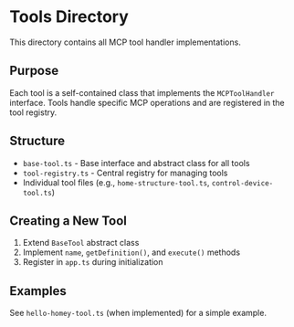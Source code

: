 # Tools Directory

This directory contains all MCP tool handler implementations.

## Purpose
Each tool is a self-contained class that implements the `MCPToolHandler` interface. Tools handle specific MCP operations and are registered in the tool registry.

## Structure
- `base-tool.ts` - Base interface and abstract class for all tools
- `tool-registry.ts` - Central registry for managing tools
- Individual tool files (e.g., `home-structure-tool.ts`, `control-device-tool.ts`)

## Creating a New Tool
1. Extend `BaseTool` abstract class
2. Implement `name`, `getDefinition()`, and `execute()` methods
3. Register in `app.ts` during initialization

## Examples
See `hello-homey-tool.ts` (when implemented) for a simple example.
